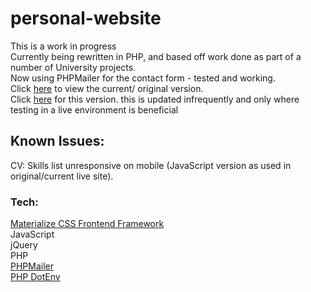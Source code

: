 # personal-website
This is a work in progress <br />
Currently being rewritten in PHP, and based off work done as part of a number of University projects.<br />
Now using PHPMailer for the contact form - tested and working.<br />
Click [here](https://timireland.uk) to view the current/ original version.<br />
Click [here](https://dev.timireland.uk) for this version. this is updated infrequently and only where testing in a live environment is beneficial<br />
## Known Issues:
CV: Skills list unresponsive on mobile (JavaScript version as used in original/current live site).
### Tech:
[Materialize CSS Frontend Framework](https://materializeweb.com/)<br />
JavaScript<br />
jQuery<br />
PHP<br />
[PHPMailer](https://github.com/PHPMailer/PHPMailer)<br />
[PHP DotEnv](https://github.com/vlucas/phpdotenv)<br />
